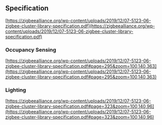 
## Specification

[https://zigbeealliance.org/wp-content/uploads/2019/12/07-5123-06-zigbee-cluster-library-specification.pdf](https://zigbeealliance.org/wp-content/uploads/2019/12/07-5123-06-zigbee-cluster-library-specification.pdf)


### Occupancy Sensing

[https://zigbeealliance.org/wp-content/uploads/2019/12/07-5123-06-zigbee-cluster-library-specification.pdf#page=295&zoom=100,140,363](https://zigbeealliance.org/wp-content/uploads/2019/12/07-5123-06-zigbee-cluster-library-specification.pdf#page=295&zoom=100,140,363)

### Lighting

[https://zigbeealliance.org/wp-content/uploads/2019/12/07-5123-06-zigbee-cluster-library-specification.pdf#page=323&zoom=100,140,96](https://zigbeealliance.org/wp-content/uploads/2019/12/07-5123-06-zigbee-cluster-library-specification.pdf#page=323&zoom=100,140,96)